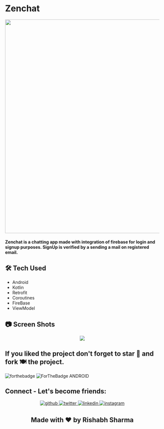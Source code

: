 
# Zenchat
<p align="center">

<img src="https://github.com/rishabh3349/Zenchat/assets/116977210/961a00eb-9174-43e6-a8f5-bc84bfb65b48" width="700">

#### Zenchat is a chatting app made with integration of firebase for login and signup purposes. SignUp is verified by a sending a mail on registered email.

## 🛠 Tech Used
- Android
- Kotlin
- Retrofit
- Coroutines
- FireBase
- ViewModel
 
## 📷 Screen Shots

<p align="center">


<img src="https://github.com/rishabh3349/Zenchat/assets/116977210/0e27f598-2e44-4647-8d9a-bbaf1634a0a5">


## If you liked the project don't forget to star 🌟 and fork 🍽 the project.
![forthebadge](https://forthebadge.com/images/badges/built-with-love.svg)
![ForTheBadge ANDROID](https://forthebadge.com/images/badges/built-for-android.svg)

## Connect - Let's become friends:
<div align="center">
<a href="https://github.com/rishabh3349" target="_blank">
<img src=https://img.shields.io/badge/github-%2324292e.svg?&style=for-the-badge&logo=github&logoColor=white alt=github style="margin-bottom: 5px;" />
</a>
<a href="https://twitter.com/rishabh3349" target="_blank">
<img src=https://img.shields.io/badge/twitter-%2300acee.svg?&style=for-the-badge&logo=twitter&logoColor=white alt=twitter style="margin-bottom: 5px;" />
</a>
<a href="https://www.linkedin.com/in/rishabh-sharma-9a8815254/" target="_blank">
<img src=https://img.shields.io/badge/linkedin-%231E77B5.svg?&style=for-the-badge&logo=linkedin&logoColor=white alt=linkedin style="margin-bottom: 5px;" />
</a>
<a href="https://www.instagram.com/__._rishabh/" target="_blank">
<img src=https://img.shields.io/badge/instagram-%23000000.svg?&style=for-the-badge&logo=instagram&logoColor=white alt=instagram style="margin-bottom: 5px;" />
</a>
</div> 
<h2 align="center">Made with ❤ by Rishabh Sharma</h2>
